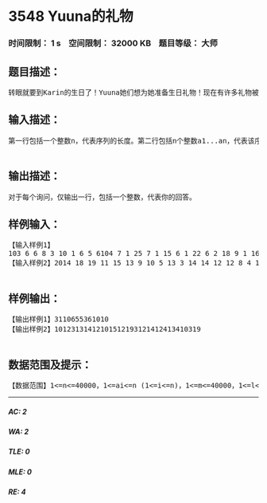 # 3548 Yuuna的礼物   
### 时间限制： 1 s&nbsp;&nbsp;&nbsp;&nbsp;空间限制： 32000 KB&nbsp;&nbsp;&nbsp;&nbsp;题目等级： 大师  
## 题目描述：  

<pre>
转眼就要到Karin的生日了！Yuuna她们想为她准备生日礼物！现在有许多礼物被排列成了一个一维序列，每个礼物都有一个价值。Yuuna对这个序列十分感兴趣。因此，你需要多次回答：在某个区间内出现次数第k1少的价值是多少，可能多个不同的价值出现次数均为第k1少，输出其中第k2小的，保证输入合法。注意内存限制。例如：对于一个区间而言(当然不一定是有序的):1,2,3,4,5,5,6,6,7,7,7,7,8,8,8,8,9,9,9,9,10,10,10,10,11,11,11,11,11,11,12,12,12,12,12,12,12,12,12,12权值 出现次数1 1 出现次数第1少 第1小2 1 第2小3 1 第3小4 1 第4小5 2 出现次数第2少 第1小6 2 第2小7 4 出现次数第3少 第1小8 4 第2小9 4 第3小10 4 第4小11 6 出现次数第4少 第1小12 10 出现次数第5少 第1小若k1=3，k2=2，代表询问这个区间里出现次数第3少的权值中第2小的，则应该输出8。若k1=5，k2=1，代表询问这个区间里出现次数第5少的权值中第1小的，则应该输出12。若k1=1，k2=3，代表询问这个区间里出现次数第1少的权值中第3小的，则应该输出3。
</pre>
  
  
## 输入描述：  

<pre>
第一行包括一个整数n，代表序列的长度。第二行包括n个整数a1...an，代表该序列。第三行包括一个整数m，代表询问的次数。接下来m行，每行包括4个整数l，r，k1，k2，询问al...ar中出现次数第k1少的权值中第k2小的。  

</pre>
  
  
## 输出描述：  

<pre>
对于每个询问，仅输出一行，包括一个整数，代表你的回答。
</pre>
  
  
## 样例输入：  

<pre>
【输入样例1】  
103 6 6 8 3 10 1 6 5 6104 7 1 25 7 1 15 6 1 22 6 2 18 9 1 16 9 1 21 2 1 11 4 2 15 7 1 32 6 1 3  
【输入样例2】2014 18 19 11 15 13 9 10 5 13 3 14 14 12 12 8 4 17 8 8208 9 1 26 19 2 27 11 1 18 12 1 49 13 2 114 15 1 16 11 1 45 7 1 38 18 2 12 4 1 34 16 1 15 14 1 513 14 1 215 15 1 112 17 1 13 12 2 114 17 1 16 13 1 411 11 1 12 4 1 3  

</pre>
  
  
## 样例输出：  

<pre>
【输出样例1】3110655361010  
【输出样例2】10123131412101512193121412413410319  

</pre>
  
  
## 数据范围及提示：  

<pre>
【数据范围】1<=n<=40000，1<=ai<=n (1<=i<=n)，1<=m<=40000，1<=l<=r<=n，保证k1,k2合法。特殊数据:测试点 n m 备注0 <=1000 <=10001 <=1000 <=10002 <=30000 <=30000 k1 是区间内出现次数最多的权值出现次数的排名,k2=1(即询问该区间内最小的众数)3 <=30000 <=30000 同上4 <=16000 <=160005 <=16000 <=160006 <=40000 <=400007 <=40000 <=400008 <=40000 <=400009 <=40000 <=40000
</pre>
  
  
***  

##### AC: 2  
##### WA: 2  
##### TLE: 0  
##### MLE: 0  
##### RE: 4  
